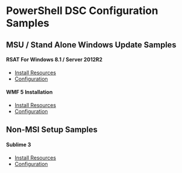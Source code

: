 PowerShell DSC Configuration Samples
====================================

MSU / Stand Alone Windows Update Samples
----------------------------------------

#### RSAT For Windows 8.1 / Server 2012R2

* [Install Resources](RSAT8_1/SetupPrerequisites.ps1)
* [Configuration](RSAT8_1/Rsat8_1Install.ps1)
#### WMF 5 Installation

* [Install Resources](WMF5_Install/SetupPrerequisites.ps1)
* [Configuration](WMF5_Install/WMF5Install.ps1)

Non-MSI Setup Samples
---------------------
#### Sublime 3

* [Install Resources](Sublime3/SetupPrerequisites.ps1)
* [Configuration](Sublime3/Sublime3.ps1)

